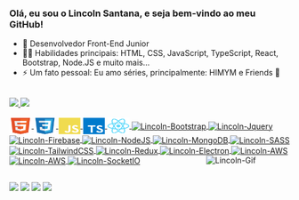 ### Olá, eu sou o Lincoln Santana, e seja bem-vindo ao meu GitHub!

- 🔭 Desenvolvedor Front-End Junior 
- 👨‍🏫 Habilidades principais: HTML, CSS, JavaScript, TypeScript, React, Bootstrap, Node.JS e muito mais...
- ⚡ Um fato pessoal: Eu amo séries, principalmente: HIMYM e Friends 💖
<br>

<div>
  <a href="https://beacons.ai/lincolnsantana">
  <img height="150em" src="https://github-readme-stats.vercel.app/api?username=AKISASHI&show_icons=true&theme=merko&include_all_commits=true&count_private=true"/>
  <img height="150em" src="https://github-readme-stats.vercel.app/api/top-langs/?username=AKISASHI&layout=compact&langs_count=16&theme=merko"/>
</div>
<div style="display: inline_block"><br>
  <img align="center" alt="Lincoln-HTML" height="30" width="40" src="https://raw.githubusercontent.com/devicons/devicon/master/icons/html5/html5-original.svg">
  <img align="center" alt="Lincoln-CSS" height="30" width="40" src="https://raw.githubusercontent.com/devicons/devicon/master/icons/css3/css3-original.svg">
  <img align="center" alt="Lincoln-Js" height="30" width="40" src="https://raw.githubusercontent.com/devicons/devicon/master/icons/javascript/javascript-plain.svg">
  <img align="center" alt="Lincoln-Ts" height="30" width="40" src="https://raw.githubusercontent.com/devicons/devicon/master/icons/typescript/typescript-plain.svg">
  <img align="center" alt="Lincoln-React" height="30" width="40" src="https://raw.githubusercontent.com/devicons/devicon/master/icons/react/react-original.svg">
  <img align="center" alt="Lincoln-Bootstrap" height="30" width="40" src="https://cdn.jsdelivr.net/gh/devicons/devicon/icons/bootstrap/bootstrap-original.svg"/>
  <img align="center" alt="Lincoln-Jquery" height="30" width="40" src="https://cdn.jsdelivr.net/gh/devicons/devicon/icons/jquery/jquery-original.svg"/>
  <img align="center" alt="Lincoln-Firebase" height="30" width="40" src="https://cdn.jsdelivr.net/gh/devicons/devicon/icons/firebase/firebase-plain.svg"/>
  <img align="center" alt="Lincoln-NodeJS" height="30" width="40" src="https://cdn.jsdelivr.net/gh/devicons/devicon/icons/nodejs/nodejs-original.svg"/>
  <img align="center" alt="Lincoln-MongoDB" height="30" width="40" src="https://cdn.jsdelivr.net/gh/devicons/devicon/icons/mongodb/mongodb-original.svg"/>
  <img align="center" alt="Lincoln-SASS" height="30" width="40" src="https://cdn.jsdelivr.net/gh/devicons/devicon/icons/sass/sass-original.svg"/>
  <img align="center" alt="Lincoln-TailwindCSS" height="30" width="40" src="https://cdn.jsdelivr.net/gh/devicons/devicon/icons/tailwindcss/tailwindcss-plain.svg"/>
  <img align="center" alt="Lincoln-Redux" height="30" width="40" src="https://cdn.jsdelivr.net/gh/devicons/devicon/icons/redux/redux-original.svg"/>
  <img align="center" alt="Lincoln-Electron" height="30" width="40" src="https://cdn.jsdelivr.net/gh/devicons/devicon/icons/electron/electron-original.svg"/>             <img align="center" alt="Lincoln-AWS" height="30" width="40" src="https://cdn.jsdelivr.net/gh/devicons/devicon/icons/amazonwebservices/amazonwebservices-original.svg"/>
  <img align="center" alt="Lincoln-AWS" height="30" width="40" src="https://cdn.jsdelivr.net/gh/devicons/devicon/icons/wordpress/wordpress-plain.svg"/>
  <img align="center" alt="Lincoln-SocketIO" height="30" width="40" src="https://cdn.jsdelivr.net/gh/devicons/devicon/icons/socketio/socketio-original.svg"/>   
  
  <img align="right" alt="Lincoln-Gif" height="140" width="150" src="https://media.giphy.com/media/NHUONhmbo448/giphy.gif">
</div>
  
##
  
<div>
  <a href="https://www.youtube.com/@lincolnsantanadev" target="_blank"><img src="https://img.shields.io/badge/YouTube-FF0000?style=for-the-badge&logo=youtube&logoColor=white" target="_blank"></a>
  <a href="https://www.instagram.com/lincolnsantanadev/" target="_blank"><img src="https://img.shields.io/badge/-Instagram-%23E4405F?style=for-the-badge&logo=instagram&logoColor=white" target="_blank"></a>
  <a href = "mailto:contatolincoln98@gmail.com"><img src="https://img.shields.io/badge/-Gmail-%23333?style=for-the-badge&logo=gmail&logoColor=white" target="_blank"></a>
  <a href="https://www.linkedin.com/in/lincolnsantana/" target="_blank"><img src="https://img.shields.io/badge/-LinkedIn-%230077B5?style=for-the-badge&logo=linkedin&logoColor=white" target="_blank"></a>

</div>
